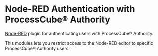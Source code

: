 # Node-RED Authentication with ProcessCube® Authority

[Node-RED](https://nodered.org) plugin for authenticating users with ProcessCube® Authority.

This modules lets you restrict access to the Node-RED editor to specific ProcessCube® Authority
users.
